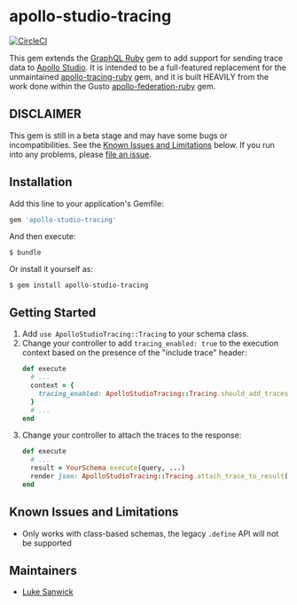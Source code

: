 # apollo-studio-tracing

[![CircleCI](https://circleci.com/gh/EnjoyTech/apollo-studio-tracing-ruby/tree/master.svg?style=svg)](https://circleci.com/gh/EnjoyTech/apollo-studio-tracing-ruby/tree/master)

This gem extends the [GraphQL Ruby](http://graphql-ruby.org/) gem to add support for sending trace data to [Apollo Studio](https://www.apollographql.com/docs/studio/). It is intended to be a full-featured replacement for the unmaintained [apollo-tracing-ruby](https://github.com/uniiverse/apollo-tracing-ruby) gem, and it is built HEAVILY from the work done within the Gusto [apollo-federation-ruby](https://github.com/Gusto/apollo-federation-ruby) gem.

## DISCLAIMER

This gem is still in a beta stage and may have some bugs or incompatibilities. See the [Known Issues and Limitations](#known-issues-and-limitations) below. If you run into any problems, please [file an issue](https://github.com/EnjoyTech/apollo-studio-tracing-ruby/issues).

## Installation

Add this line to your application's Gemfile:

```ruby
gem 'apollo-studio-tracing'
```

And then execute:

    $ bundle

Or install it yourself as:

    $ gem install apollo-studio-tracing

## Getting Started

1. Add `use ApolloStudioTracing::Tracing` to your schema class.
2. Change your controller to add `tracing_enabled: true` to the execution context based on the presence of the "include trace" header:
   ```ruby
   def execute
     # ...
     context = {
       tracing_enabled: ApolloStudioTracing::Tracing.should_add_traces(headers)
     }
     # ...
   end
   ```
3. Change your controller to attach the traces to the response:
   ```ruby
   def execute
     # ...
     result = YourSchema.execute(query, ...)
     render json: ApolloStudioTracing::Tracing.attach_trace_to_result(result)
   end
   ```

## Known Issues and Limitations

- Only works with class-based schemas, the legacy `.define` API will not be supported

## Maintainers

- [Luke Sanwick](https://github.com/lsanwick)
